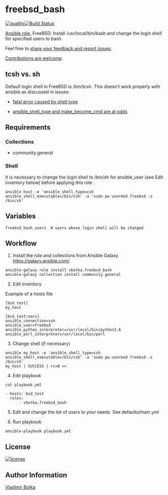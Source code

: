 # freebsd_bash

[![quality](https://img.shields.io/ansible/quality/27910)](https://galaxy.ansible.com/vbotka/freebsd_bash)[![Build Status](https://travis-ci.org/vbotka/ansible-freebsd-bash.svg?branch=master)](https://travis-ci.org/vbotka/ansible-freebsd-bash)

[Ansible role.](https://galaxy.ansible.com/vbotka/freebsd_bash/) FreeBSD. Install /usr/local/bin/bash and change the login shell for specified users to bash.

Feel free to [share your feedback and report issues](https://github.com/vbotka/ansible-freebsd-bash/issues).

[Contributions are welcome](https://github.com/firstcontributions/first-contributions).


## tcsh vs. sh

Default login shell in FreeBSD is /bin/tcsh. This doesn't work properly with ansible as discussed in issues:

- [fatal error caused by shell type](https://github.com/ansible/ansible/issues/13459)

- [ansible_shell_type and make_become_cmd are at odds](https://github.com/ansible/ansible/issues/13179)


## Requirements

### Collections

* community.general

### Shell

It is necessary to change the login shell to /bin/sh for ansible_user (see Edit inventory below) before applying this role .

```
ansible host -e 'ansible_shell_type=csh ansible_shell_executable=/bin/csh' -a 'sudo pw usermod freebsd -s /bin/sh'

```


## Variables

```
freebsd_bash_users	# users whose login shell will be changed
```


## Workflow

1) Install the role and collections from Ansible Galaxy https://galaxy.ansible.com/

```
ansible-galaxy role install vbotka.freebsd_bash
ansible-galaxy collection install community.general
```

2) Edit inventory

Example of a hosts file

```
[bsd_test]
my_host

[bsd_test:vars]
ansible_connection=ssh
ansible_user=freebsd
ansible_python_interpreter=/usr/local/bin/python3.6
ansible_perl_interpreter=/usr/local/bin/perl
```

3) Change shell (if necessary)

```
ansible my_host -e 'ansible_shell_type=csh ansible_shell_executable=/bin/csh' -a 'sudo pw usermod freebsd -s /bin/sh'
my_host | SUCCESS | rc=0 >>
```

4) Edit playbook

```
cat playbook.yml

- hosts: bsd_test
  roles:
      - vbotka.freebsd_bash
```

5) Edit and change the list of users to your needs. See defaults/main.yml

6) Run playbook

```
ansible-playbook playbook.yml
```


## License

[![license](https://img.shields.io/badge/license-BSD-red.svg)](https://www.freebsd.org/doc/en/articles/bsdl-gpl/article.html)


## Author Information

[Vladimir Botka](https://botka.link)
